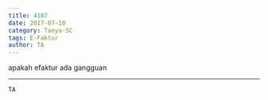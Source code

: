 ```yaml
---
title: 4187
date: 2017-07-10
category: Tanya-SC
tags: E-Faktur
author: TA
---
```


apakah efaktur ada gangguan

---



`TA`
